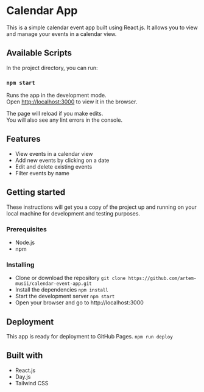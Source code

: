 # Calendar App

This is a simple calendar event app built using React.js. It allows you to view and manage your events in a calendar view.

## Available Scripts

In the project directory, you can run:

### `npm start`

Runs the app in the development mode.\
Open [http://localhost:3000](http://localhost:3000) to view it in the browser.

The page will reload if you make edits.\
You will also see any lint errors in the console.

## Features
  - View events in a calendar view
  - Add new events by clicking on a date
  - Edit and delete existing events
  - Filter events by name

## Getting started
These instructions will get you a copy of the project up and running on your local machine for development and testing purposes.

### Prerequisites
  - Node.js
  - npm

### Installing
  - Clone or download the repository
  ```git clone https://github.com/artem-musii/calendar-event-app.git```
  - Install the dependencies ```npm install```
  - Start the development server ```npm start```
  - Open your browser and go to http://localhost:3000
## Deployment
  This app is ready for deployment to GitHub Pages.
  ```npm run deploy```
## Built with
  - React.js
  - Day.js
  - Tailwind CSS
